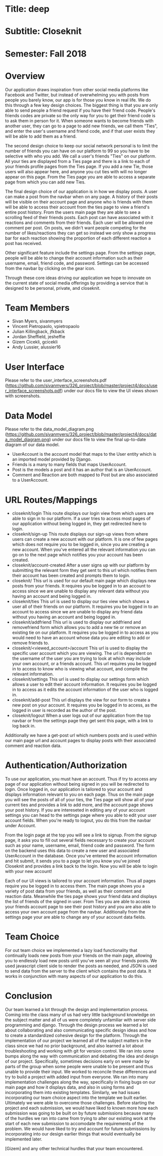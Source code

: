 # Title: deep

# Subtitle: Closeknit

# Semester: Fall 2018

# Overview
Our application draws inspiration from other social media platforms like Facebook and Twitter, but instead of overwhelming you with posts from people you barely know, our app is for those you know in real life. We do this through a few key design choices. The biggest thing is that you are only able to send people a friend request if you have their friend code. People's friends codes are private so the only way for you to get their friend code is to ask them in person for it. When someone wants to become friends with another user, they can go to a page to add new friends, we call them "Ties", and enter the user's username and friend code, and if that user exists they will be able to add them as a friend.

The second design choice to keep our social network personal is to limit the number of friends you can have on our platform to 99 so you have to be selective with who you add. We call a user's friends "Ties" on our platform. All your ties are displayed from a Ties page and there is a link to each of your friends profile pages from the Ties page. If you add a new Tie, those users will also appear here, and anyone you cut ties with will no longer appear on this page. From the Ties page you are able to access a separate page from which you can add new Ties.

The final design choice of our application is in how we display posts. A user can make a post from the navbar when on any page. A history of their posts will be visible on their account page and anyone who is friends with them will be able to access their account from the ties page to view a friend's entire post history. From the users main page they are able to see a scrolling feed of their friends posts. Each post can have associated with it reactions and comments from their friends. Each user will be allowed one comment per post. On posts, we didn't want people competing for the number of likes/reactions they can get so instead we only show a progress bar for each reaction showing the proportion of each different reaction a post has received.

Other significant feature include the settings page. From the settings page, people will be able to change their account information such as their username, email, friend code, and password. Settings can be accessed from the navbar by clicking on the gear icon.

Through these core ideas driving our application we hope to innovate on the current state of social media offerings by providing a service that is designed to be personal, private, and closeknit.

# Team Members
* Sivan Myers, sivanmyers
* Vincent Pietropaolo, vpietropaolo
* Julian Killingback, jfkback
* Jordan Sheffield, jesheffie
* Gizem Cicekli, gcicekli
* Andy Lussier, alussier16

# User Interface
Please refer to the user_interface_screenshots.pdf (https://github.com/sivanmyers/326_project/blob/master/project4/docs/user_interface_screenshots.pdf) under our docs file to view the UI views shown with screenshots.

# Data Model
Please refer to the data_model_diagram.png (https://github.com/sivanmyers/326_project/blob/master/project4/docs/data_model_diagram.png) under our docs file to view the final up-to-date diagram of our data model.
* UserAccount is the account model that maps to the User entity which is an imported model provided by Django. 
* Friends is a many to many fields that maps UserAccount.
* Post is the models a post and it has an author that is an UserAccount. 
* Comment and Reaction are both mapped to Post but are also associated to a UserAccount.

# URL Routes/Mappings
* closeknit/login
This route displays our login view from which users are able to sign in to our platform. If a user tries to access most pages of our application without being logged in, they get redirected here to login.
* closeknit/sign-up
This route displays our sign-up views from where users can create a new account with our platform. It is one of few pages which does not require you to be logged in, since you are creating a new account. When you've entered all the relevant information you can go on to the next page which notifies you your account has been created.
* closeknit/account-created
After a user signs up with our platform by submitting the relevant form they get sent to this url which notifies them their account has been created and prompts them to login.
* closeknit/
This url is used for our default main page which displays new posts from your friends. It requires you be logged in to an account to access since we are unable to display any relevant data without you having an account and being logged in.
* closeknit/ties
This url is used to display our ties view which shows a user all of their friends on our platform.  It requires you be logged in to an account to access since we are unable to display any friend data without you having an account and being logged in.
* closeknit/addfriend
This url is used to display our addfriend and removefriend form which allows you to add a new tie or remove an existing tie on our platform. It requires you be logged in to access as you would need to have an account whose data you are editing to add or remove friends to.
* closeknit/<viewed_account>/account
This url is used to display the specific user account which you are viewing. The url is dependent on the username of the user you are trying to look at which may include your own account, or a friends account. This url requires you be logged in to access to know who is viewing what account, and compile the relevant information.
* closeknit/settings
This url is used to display our settings form which allows a user to edit their account information. It requires you be logged in to access as it edits the account information of the user who is logged in.
* closeknit/add-post
This url displays the view for our form to create a new post on your account. It requires you be logged in to access, as the logged in user is recorded as the author of the post.
* closeknit/logout
When a user logs out of our application from the top navbar or from the settings page they get sent this page, with a link to log back in.

Additionally we have a get-post url which numbers posts and is used within our main page url and account pages to display posts with their associated comment and reaction data.

# Authentication/Authorization
To use our application, you must have an account. Thus if try to access any page of our application without being signed in you will be redirected to login. Once logged in, our application is tailored to your account and displays information relevant to you on each page. Thus on the main page you will see the posts of all of your ties, the Ties page will show all of your current ties and provides a link to add more, and the account page shows your post history. If you are intereseted in editing any of your account settings you can head to the settings page where you able to edit your user account fields. When you're ready to logout, you do this from the navbar under Account.

From the login page at the top you will see a link to signup. From the signup page, it asks you to fill out several fields necessary to create your account such as your name, username, email, friend code and password. The form on the backend uses this data to create a new user and associated UserAccount in the database. Once you've entered the account information and hit submit, it sends you to a page to let you know you've joined Closeknit and provides a link back to the login. Now you will be able to login with your new account!

Each of our UI views is tailored to your account information. Thus all pages require you be logged in to access them. The main page shows you a variety of post data from your friends, as well as their comment and reaction data. Meanwhile the ties page shows your friend data and displays the list of friends of the signed in user. From Ties you are able to access your friends account page to see their post history and you are also able to access your own account page from the navbar. Additionally from the settings page your are able to change any of your account data fields.

# Team Choice
For out team choice we implemented a lazy load functionality that continually loads new posts from your friends on the main page, allowing you to endlessly load new posts until you've seen all your friends posts. We used javascript client side to render the posts as needed, and JSON is used to send data from the server to the client which contains the post data. It works in conjunction with many aspects of our application to do this.

# Conclusion
Our team learned a lot through the design and implementation process. Coming into the class many of us had very little background knowledge on the subject matter and all of us were completely unfamiliar with server side programming and django. Through the design process we learned a lot about collaborating and also communicating specific design ideas and how to create a standardized cohesive design for the platform. Through the implementation of our project we learned all of the subject matters in the class since we had no prior background, and also learned a lot about troubleshooting and working with git for version control. We ran into some bumps along the way with communication and debating the idea and design of our project. Specifically, sometimes decisions early on were made by parts of the group when some people were unable to be present and thus unable to provide their input. We worked to reconcile these differences and try to build a project with added input from everyone. We ran into many implementation challenges along the way, specifically in fixing bugs on our main page and how it displays data, and also in using forms and incorporating them into existing templates. Similarly, we had issues incorporating our team choice aspect into the template we built earlier. Ultimately we were able to overcome those challenges. Before starting the project and each submission, we would have liked to known more how each submission was going to be built on by future submissions because many of the hurdles we ran into came from trying to alter our existing work at the start of each new submission to accomodate the requirements of the problem. We would have liked to try and account for future submissions by incorporating into our design earlier things that would eventually be implemented later.

[Gizem]
and any other technical hurdles that your team encountered.
